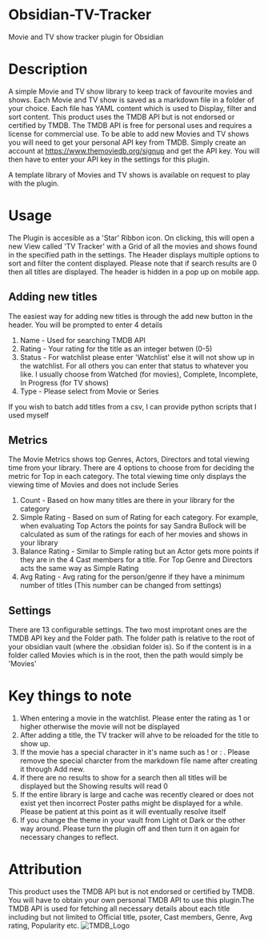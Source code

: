 # Obsidian-TV-Tracker

Movie and TV show tracker plugin for Obsidian

# Description

A simple Movie and TV show library to keep track of favourite movies and shows. Each Movie and TV show is saved as a markdown file in a folder of your choice. Each file has YAML content which is used to Display, filter and sort content. This product uses the TMDB API but is not endorsed or certified by TMDB. The TMDB API is free for personal uses and requires a license for commercial use. To be able to add new Movies and TV shows you will need to get your personal API key from TMDB. Simply create an account at https://www.themoviedb.org/signup and get the API key. You will then have to enter your API key in the settings for this plugin.

A template library of Movies and TV shows is available on request to play with the plugin.

# Usage

The Plugin is accesible as a 'Star' Ribbon icon. On clicking, this will open a new View called 'TV Tracker' with a Grid of all the movies and shows found in the specified path in the settings. The Header displays multiple options to sort and filter the content displayed. Please note that if search results are 0 then all titles are displayed. The header is hidden in a pop up on mobile app.

## Adding new titles

The easiest way for adding new titles is through the add new button in the header. You will be prompted to enter 4 details

1. Name - Used for searching TMDB API
2. Rating - Your rating for the title as an integer betwen (0-5)
3. Status - For watchlist please enter 'Watchlist' else it will not show up in the watchlist. For all others you can enter that status to whatever you like. I usually choose from Watched (for movies), Complete, Incomplete, In Progress (for TV shows)
4. Type - Please select from Movie or Series

If you wish to batch add titles from a csv, I can provide python scripts that I used myself

## Metrics

The Movie Metrics shows top Genres, Actors, Directors and total viewing time from your library. There are 4 options to choose from for deciding the metric for Top in each category. The total viewing time only displays the viewing time of Movies and does not include Series

1. Count - Based on how many titles are there in your library for the category
2. Simple Rating - Based on sum of Rating for each category. For example, when evaluating Top Actors the points for say Sandra Bullock will be calculated as sum of the ratings for each of her movies and shows in your library
3. Balance Rating - Similar to Simple rating but an Actor gets more points if they are in the 4 Cast members for a title. For Top Genre and Directors acts the same way as Simple Rating
4. Avg Rating - Avg rating for the person/genre if they have a minimum number of titles (This number can be changed from settings)

## Settings

There are 13 configurable settings. The two most improtant ones are the TMDB API key and the Folder path. The folder path is relative to the root of your obsidian vault (where the .obsidian folder is). So if the content is in a folder called Movies which is in the root, then the path would simply be 'Movies'

# Key things to note

1. When entering a movie in the watchlist. Please enter the rating as 1 or higher otherwise the movie will not be displayed
2. After adding a title, the TV tracker will ahve to be reloaded for the title to show up.
3. If the movie has a special character in it's name such as ! or : . Please remove the special charcter from the markdown file name after creating it through Add new.
4. If there are no results to show for a search then all titles will be displayed but the Showing results will read 0
5. If the entire library is large and cache was recently cleared or does not exist yet then incorrect Poster paths might be displayed for a while. Please be patient at this point as it will eventually resolve itself
6. If you change the theme in your vault from Light ot Dark or the other way around. Please turn the plugin off and then turn it on again for necessary changes to reflect.

# Attribution

This product uses the TMDB API but is not endorsed or certified by TMDB. You will have to obtain your own personal TMDB API to use this plugin.The TMDB API is used for fetching all necessary details about each title including but not limited to Official title, psoter, Cast members, Genre, Avg rating, Popularity etc.
![TMDB_Logo](https://www.themoviedb.org/assets/2/v4/logos/v2/blue_square_2-d537fb228cf3ded904ef09b136fe3fec72548ebc1fea3fbbd1ad9e36364db38b.svg)
